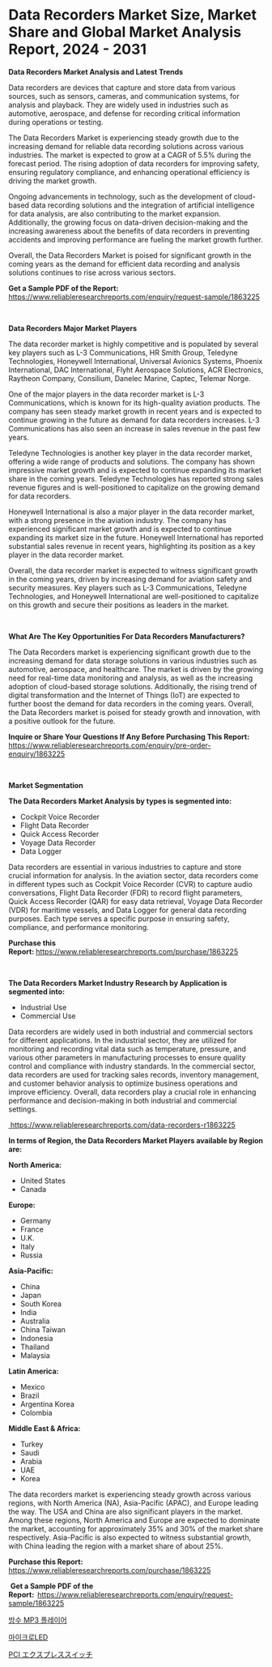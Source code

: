 <p><h1>Data Recorders Market Size, Market Share and Global Market Analysis Report, 2024 - 2031</h1></p><p><strong>Data Recorders Market Analysis and Latest Trends</strong></p>
<p><p>Data recorders are devices that capture and store data from various sources, such as sensors, cameras, and communication systems, for analysis and playback. They are widely used in industries such as automotive, aerospace, and defense for recording critical information during operations or testing.</p><p>The Data Recorders Market is experiencing steady growth due to the increasing demand for reliable data recording solutions across various industries. The market is expected to grow at a CAGR of 5.5% during the forecast period. The rising adoption of data recorders for improving safety, ensuring regulatory compliance, and enhancing operational efficiency is driving the market growth.</p><p>Ongoing advancements in technology, such as the development of cloud-based data recording solutions and the integration of artificial intelligence for data analysis, are also contributing to the market expansion. Additionally, the growing focus on data-driven decision-making and the increasing awareness about the benefits of data recorders in preventing accidents and improving performance are fueling the market growth further.</p><p>Overall, the Data Recorders Market is poised for significant growth in the coming years as the demand for efficient data recording and analysis solutions continues to rise across various sectors.</p></p>
<p><strong>Get a Sample PDF of the Report:&nbsp;</strong> <a href="https://www.reliableresearchreports.com/enquiry/request-sample/1863225">https://www.reliableresearchreports.com/enquiry/request-sample/1863225</a></p>
<p>&nbsp;</p>
<p><strong>Data Recorders Major Market Players</strong></p>
<p><p>The data recorder market is highly competitive and is populated by several key players such as L-3 Communications, HR Smith Group, Teledyne Technologies, Honeywell International, Universal Avionics Systems, Phoenix International, DAC International, Flyht Aerospace Solutions, ACR Electronics, Raytheon Company, Consilium, Danelec Marine, Captec, Telemar Norge.</p><p>One of the major players in the data recorder market is L-3 Communications, which is known for its high-quality aviation products. The company has seen steady market growth in recent years and is expected to continue growing in the future as demand for data recorders increases. L-3 Communications has also seen an increase in sales revenue in the past few years.</p><p>Teledyne Technologies is another key player in the data recorder market, offering a wide range of products and solutions. The company has shown impressive market growth and is expected to continue expanding its market share in the coming years. Teledyne Technologies has reported strong sales revenue figures and is well-positioned to capitalize on the growing demand for data recorders.</p><p>Honeywell International is also a major player in the data recorder market, with a strong presence in the aviation industry. The company has experienced significant market growth and is expected to continue expanding its market size in the future. Honeywell International has reported substantial sales revenue in recent years, highlighting its position as a key player in the data recorder market.</p><p>Overall, the data recorder market is expected to witness significant growth in the coming years, driven by increasing demand for aviation safety and security measures. Key players such as L-3 Communications, Teledyne Technologies, and Honeywell International are well-positioned to capitalize on this growth and secure their positions as leaders in the market.</p></p>
<p>&nbsp;</p>
<p><strong>What Are The Key Opportunities For Data Recorders Manufacturers?</strong></p>
<p><p>The Data Recorders market is experiencing significant growth due to the increasing demand for data storage solutions in various industries such as automotive, aerospace, and healthcare. The market is driven by the growing need for real-time data monitoring and analysis, as well as the increasing adoption of cloud-based storage solutions. Additionally, the rising trend of digital transformation and the Internet of Things (IoT) are expected to further boost the demand for data recorders in the coming years. Overall, the Data Recorders market is poised for steady growth and innovation, with a positive outlook for the future.</p></p>
<p><strong>Inquire or Share Your Questions If Any Before Purchasing This Report:</strong> <a href="https://www.reliableresearchreports.com/enquiry/pre-order-enquiry/1863225">https://www.reliableresearchreports.com/enquiry/pre-order-enquiry/1863225</a></p>
<p>&nbsp;</p>
<p><strong>Market Segmentation</strong></p>
<p><strong>The Data Recorders Market Analysis by types is segmented into:</strong></p>
<p><ul><li>Cockpit Voice Recorder</li><li>Flight Data Recorder</li><li>Quick Access Recorder</li><li>Voyage Data Recorder</li><li>Data Logger</li></ul></p>
<p><p>Data recorders are essential in various industries to capture and store crucial information for analysis. In the aviation sector, data recorders come in different types such as Cockpit Voice Recorder (CVR) to capture audio conversations, Flight Data Recorder (FDR) to record flight parameters, Quick Access Recorder (QAR) for easy data retrieval, Voyage Data Recorder (VDR) for maritime vessels, and Data Logger for general data recording purposes. Each type serves a specific purpose in ensuring safety, compliance, and performance monitoring.</p></p>
<p><strong>Purchase this Report:&nbsp;</strong><a href="https://www.reliableresearchreports.com/purchase/1863225">https://www.reliableresearchreports.com/purchase/1863225</a></p>
<p>&nbsp;</p>
<p><strong>The Data Recorders Market Industry Research by Application is segmented into:</strong></p>
<p><ul><li>Industrial Use</li><li>Commercial Use</li></ul></p>
<p><p>Data recorders are widely used in both industrial and commercial sectors for different applications. In the industrial sector, they are utilized for monitoring and recording vital data such as temperature, pressure, and various other parameters in manufacturing processes to ensure quality control and compliance with industry standards. In the commercial sector, data recorders are used for tracking sales records, inventory management, and customer behavior analysis to optimize business operations and improve efficiency. Overall, data recorders play a crucial role in enhancing performance and decision-making in both industrial and commercial settings.</p></p>
<p><a href="https://www.reliableresearchreports.com/data-recorders-r1863225">&nbsp;https://www.reliableresearchreports.com/data-recorders-r1863225</a></p>
<p><strong>In terms of Region, the Data Recorders Market Players available by Region are:</strong></p>
<p>
    <p> <strong> North America: </strong>
        <ul>
            <li>United States</li>
            <li>Canada</li>
        </ul>
        </p> 
    <p> <strong> Europe: </strong>
        <ul>
            <li>Germany</li>
            <li>France</li>
            <li>U.K.</li>
            <li>Italy</li>
            <li>Russia</li>
        </ul>
        </p> 
    <p> <strong> Asia-Pacific: </strong>
        <ul>
            <li>China</li>
            <li>Japan</li>
            <li>South Korea</li>
            <li>India</li>
            <li>Australia</li>
            <li>China Taiwan</li>
            <li>Indonesia</li>
            <li>Thailand</li>
            <li>Malaysia</li>
        </ul>
        </p> 
    <p> <strong> Latin America: </strong>
        <ul>
            <li>Mexico</li>
            <li>Brazil</li>
            <li>Argentina Korea</li>
            <li>Colombia</li>
        </ul>
        </p> 
    <p> <strong> Middle East & Africa: </strong>
        <ul>
            <li>Turkey</li>
            <li>Saudi</li>
            <li>Arabia</li>
            <li>UAE</li>
            <li>Korea</li>
        </ul>
    </p>
    </p>
<p><p>The data recorders market is experiencing steady growth across various regions, with North America (NA), Asia-Pacific (APAC), and Europe leading the way. The USA and China are also significant players in the market. Among these regions, North America and Europe are expected to dominate the market, accounting for approximately 35% and 30% of the market share respectively. Asia-Pacific is also expected to witness substantial growth, with China leading the region with a market share of about 25%.</p></p>
<p><strong>Purchase this Report: </strong><a href="https://www.reliableresearchreports.com/purchase/1863225">https://www.reliableresearchreports.com/purchase/1863225</a></p>
<p>&nbsp;<strong>Get a Sample PDF of the Report:&nbsp;&nbsp;</strong><a href="https://www.reliableresearchreports.com/enquiry/request-sample/1863225">https://www.reliableresearchreports.com/enquiry/request-sample/1863225</a></p>
<p><strong></strong></p>
<p><p><a href="https://medium.com/@jonatanjast1928/%EB%B0%A9%EC%88%98-mp3-%ED%94%8C%EB%A0%88%EC%9D%B4%EC%96%B4-%EC%8B%9C%EC%9E%A5-%EB%8F%99%ED%96%A5-%EC%98%88%EC%B8%A1-%EB%B0%8F-2031%EB%85%84%EA%B9%8C%EC%A7%80%EC%9D%98-%EA%B2%BD%EC%9F%81-%EB%B6%84%EC%84%9D-cda4de6bc31d">방수 MP3 플레이어</a></p><p><a href="https://medium.com/@monserratemohr/%EB%A7%88%EC%9D%B4%ED%81%AC%EB%A1%9Cled-%EC%8B%9C%EC%9E%A5-%EC%8B%9C%EC%9E%A5-%EC%A0%90%EC%9C%A0%EC%9C%A8-%EC%8B%9C%EC%9E%A5-%EB%8F%99%ED%96%A5-%EB%B0%8F-%EB%AF%B8%EB%9E%98-%EC%84%B1%EC%9E%A5-%ED%83%90%EC%83%89-bfdbd2768bcd">마이크로LED</a></p><p><a href="https://github.com/oqoeusbvpadwjs08/Market-Research-Report-List-1/blob/main/315829532653.md">PCI エクスプレススイッチ</a></p></p>